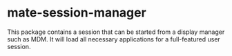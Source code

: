mate-session-manager
====================

This package contains a session that can be started from a display manager such as MDM. It will load all necessary applications for a full-featured user session.
